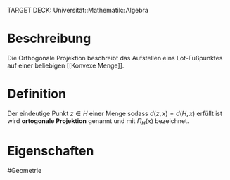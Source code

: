 TARGET DECK: Universität::Mathematik::Algebra

# Beschreibung
Die Orthogonale Projektion beschreibt das Aufstellen eins Lot-Fußpunktes auf einer beliebigen [[Konvexe Menge]].

# Definition
Der eindeutige Punkt $z \in H$ einer Menge sodass $d(z, x) = d(H, x)$ erfüllt ist wird **ortogonale Projektion** genannt und mit $\Pi_H(x)$ bezeichnet.


# Eigenschaften








$\newcommand{\Q}{\mathbb Q}$
$\newcommand{\R}{\mathbb R}$
$\newcommand{\C}{\mathbb C}$
$\newcommand{\F}{\mathbb F}$
$\newcommand{\Z}{\mathbb Z}$
$\newcommand{\N}{\mathbb N}$
$\newcommand{\a}{\alpha}$

#Geometrie



